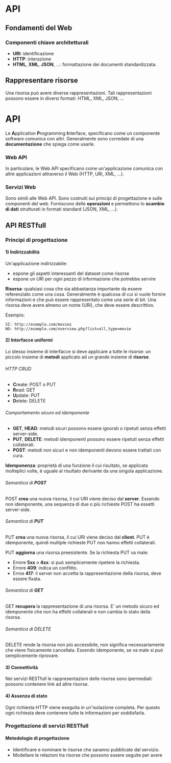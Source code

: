 # API

## Fondamenti del Web

### Componenti chiave architetturali

- **URI**: identificazione
- **HTTP**: interazione
- **HTML**, **XML**, **JSON**, ...: formattazione dei documenti standardizzata.

## Rappresentare risorse
Una risorsa può avere diverse rappresentazioni. Tali rappresentazioni possono essere in diversi formati: HTML, XML, JSON, ...

# API
Le **A**pplication **P**rogramming **I**nterface, specificano come un componente software comunica con altri. Generalmente sono corredate di una **documentazione** che spiega come usarle.

### Web API
In particolare, le Web API specificano come un'applicazione comunica con altre applicazioni attraverso il Web (HTTP, URI, XML, ...).

### Servizi Web
Sono simili alle Web API. Sono costruiti sui principi di progettazione e sulle componenti del web. Forniscono delle **operazioni** e permettono lo **scambio di dati** strutturati in formati standard (JSON, XML, ...).

## API RESTfull

### Principi di progettazione

#### 1) Indirizzabilità
Un'applicazione indirizzabile:
- espone gli aspetti interessanti del dataset come risorse
- espone un URI per ogni pezzo di informazione che potrebbe servire

**Risorsa**: qualsiasi cosa che sia abbastanza importante da essere referenziato come una cosa. Generalmente è qualcosa di cui si vuole fornire informazioni e che può essere rappresentato come una serie di bit. Una risorsa deve avere almeno un nome (URI), che deve essere descrittivo.

Esempio:

    SI: http://example.com/movies
    NO: http://example.com/overview.php?list=all,type=movie

#### 2) Interfacce uniformi
Lo stesso insieme di interfacce si deve applicare a tutte le risorse: un piccolo insieme di **metodi** applicato ad un grande insieme di **risorse**.

###### HTTP CRUD
- **C**reate: POST o PUT
- **R**ead: GET
- **U**pdate: PUT
- **D**elete: DELETE

###### Comportamento sicuro ed idemponente
- **GET**, **HEAD**: metodi sicuri possono essere ignorati o ripetuti senza effetti server-side.
- **PUT**, **DELETE**: metodi idemponenti possono essere ripetuti senza effetti collaterali.
- **POST**: metodi non sicuri e non idemponenti devono essere trattati con cura.

**Idemponenza**: proprietà di una funzione il cui risultato, se applicata molteplici volte, è uguale al risultato derivante da una singola applicazione.

###### Semantica di **POST**
POST **crea** una nuova risorsa, il cui URI viene deciso dal **server**. Essendo non idemponente, una sequenza di due o più richieste POST ha essetti server-side.

###### Semantica di **PUT**
PUT **crea** una nuova risorsa, il cui URI viene deciso dal **client**. PUT è idemponente, quindi multiple richieste PUT non hanno effetti collaterali.

PUT **aggiorna** una risorsa preesistente.
Se la richiesta PUT va male:
- Errore **5xx** o **4xx**: si può semplicemente ripetere la richiesta.
- Errore **409**: indica un conflitto.
- Erroe **417**: il server non accetta la rappresentazione della risorsa, deve essere fixata.

###### Semantica di **GET**
GET **recupera** la rappresentazione di una risorsa. E' un metodo sicuro ed idemponente che non ha effetti collaterali e non cambia lo stato della risorsa.

###### Semantica di DELETE
DELETE rende la risorsa non più accessibile, non significa necessariamente che viene fisicamente cancellata. Essendo idemponente, se va male si può semplicemente riprovare.

#### 3) Connettività
Nei servizi RESTfull le rappresentazioni delle risorse sono ipermediali: possono contenere link ad altre risorse.

#### 4) Assenza di stato
Ogni richiesta HTTP viene eseguita in un'isolazione completa. Per questo ogni richiesta deve contenere tutte le informazioni per soddisfarla.

### Progettazione di servizi RESTfull

#### Metodologie di progettazione
- Identificare e nominare le risorse che saranno pubblicate dal servizio.
- Modellare le relazioni tra risorse che possono essere seguite per avere 